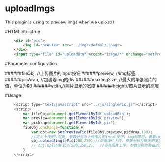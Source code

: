 # uploadImgs
This plugin is using to preview imgs when we upload !

#HTML Structrue
```html
	<div id="pic">
		<img id="preview" src="../imgs/default.jpeg">
	</div>
	<input type="file" id="uploadBtn" accept="image/*" onchange="setPreviewPic()">
```
#Parameter configuration

######fileObj,  //上传图片的input按钮
######preview,  //img标签
######picWrap, //包裹着img的div
######maxImgSize, //最大的单张照片的值，单位为KB
######width,//照片显示的宽度
######height//照片显示的高度

#Usage
```js
	<script type="text/javascript" src="../js/singlePic.js"></script>
	<script>
		var fileObj=document.getElementById('uploadBtn');
		var preview=document.getElementById('preview');
		var picWrap=document.getElementById('pic');
		fileObj.onchange=function(){
			var obj=new SetPreviewPic(fileObj,preview,picWrap,100);
			//定义上传图片对象，参数分别为上传图片的input按钮、img标签包、裹着img的div、最大的单张照片的值，单位为KB
			obj.uploadSinglePic(200,250);//单张图片上传，参数分别为每张的宽度、高度
			// obj.uploadPics(200,250,2);  //多张图片上传，参数分别为每张的宽度、高度、最多上传张数
		}
	</script>
```
